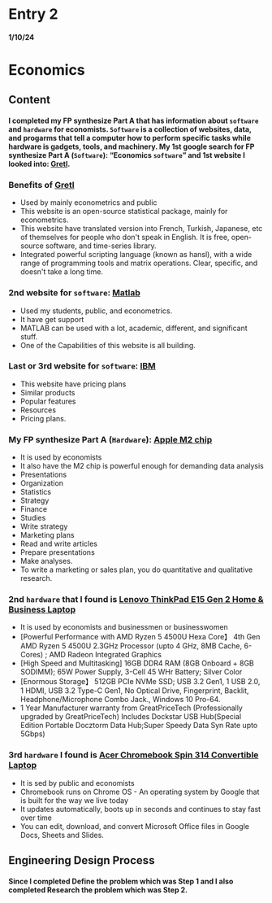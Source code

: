 # Entry 2
#### 1/10/24
# Economics

## Content

#### I completed my FP synthesize Part A that has information about `software` and `hardware` for economists. `Software` is a collection of websites, data, and progarms that tell a computer how to perform specific tasks while hardware is gadgets, tools, and machinery. My 1st google search for FP synthesize Part A (`Software`): “Economics `software`” and 1st website I looked into: [Gretl](https://gretl.sourceforge.net/). 

### Benefits of [Gretl](https://gretl.sourceforge.net/)
* Used by mainly econometrics and public
* This website is an open-source statistical package, mainly for econometrics.
* This website have translated version into French, Turkish, Japanese, etc of themselves for people who don't speak in English. It is free, open-source software, and time-series library.
* Integrated powerful scripting language (known as hansl), with a wide range of programming tools and matrix operations. Clear, specific, and doesn't take a long time. 

### 2nd website for `software`: [Matlab](https://www.mathworks.com/products/matlab.html)
* Used my students, public, and econometrics. 
* It have get support
* MATLAB can be used with a lot, academic, different, and significant stuff.
* One of the Capabilities of this website is all building.

### Last or 3rd website for `software`: [IBM](https://www.ibm.com/downloads/cas/XBZ7DOJM) 
* This website have pricing plans
* Similar products
* Popular features
* Resources
* Pricing plans.

### My FP synthesize Part A (`Hardware`): [Apple M2 chip](https://encrypted-tbn0.gstatic.com/images?q=tbn:ANd9GcTaIyectOULM1gbVwQHqXN7Q5QzveLXssz5lSkL7nQVA&s)
* It is used by economists
* It also have the M2 chip is powerful enough for demanding data analysis
* Presentations
* Organization
* Statistics
* Strategy
* Finance
* Studies
* Write strategy
* Marketing plans
* Read and write articles
* Prepare presentations
* Make analyses.
* To write a marketing or sales plan, you do quantitative and qualitative research.

### 2nd `hardware` that I found is [Lenovo ThinkPad E15 Gen 2 Home & Business Laptop](https://m.media-amazon.com/images/I/71hwpV5oXsL._AC_UF894,1000_QL80_.jpg)
* It is used by economists and businessmen or businesswomen
* [Powerful Performance with AMD Ryzen 5 4500U Hexa Core】 4th Gen AMD Ryzen 5 4500U 2.3GHz Processor (upto 4 GHz, 8MB Cache, 6-Cores) ; AMD Radeon Integrated Graphics
* [High Speed and Multitasking] 16GB DDR4 RAM (8GB Onboard + 8GB SODIMM); 65W Power Supply, 3-Cell 45 WHr Battery; Silver Color
* [Enormous Storage】 512GB PCIe NVMe SSD; USB 3.2 Gen1, 1 USB 2.0, 1 HDMI, USB 3.2 Type-C Gen1, No Optical Drive, Fingerprint, Backlit, Headphone/Microphone Combo Jack., Windows 10 Pro-64.
* 1 Year Manufacturer warranty from GreatPriceTech (Professionally upgraded by GreatPriceTech) Includes Dockstar USB Hub(Special Edition Portable Docztorm Data Hub;Super Speedy Data Syn Rate upto 5Gbps)

### 3rd `hardware` I found is [Acer Chromebook Spin 314 Convertible Laptop](https://m.media-amazon.com/images/I/51soQu6K+FL.jpg) 
* It is sed by public and economists
* Chromebook runs on Chrome OS - An operating system by Google that is built for the way we live today
* It updates automatically, boots up in seconds and continues to stay fast over time
* You can edit, download, and convert Microsoft Office files in Google Docs, Sheets and Slides.

## Engineering Design Process

#### Since I completed Define the problem which was Step 1 and I also completed Research the problem which was Step 2. 




